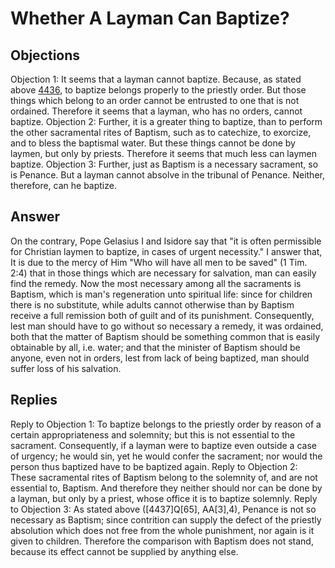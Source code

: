 # Whether A Layman Can Baptize?
## Objections
Objection 1: It seems that a layman cannot baptize. Because, as stated above [4436](A[2]), to baptize belongs properly to the priestly order. But those things which belong to an order cannot be entrusted to one that is not ordained. Therefore it seems that a layman, who has no orders, cannot baptize.
Objection 2: Further, it is a greater thing to baptize, than to perform the other sacramental rites of Baptism, such as to catechize, to exorcize, and to bless the baptismal water. But these things cannot be done by laymen, but only by priests. Therefore it seems that much less can laymen baptize.
Objection 3: Further, just as Baptism is a necessary sacrament, so is Penance. But a layman cannot absolve in the tribunal of Penance. Neither, therefore, can he baptize.
## Answer
On the contrary, Pope Gelasius I and Isidore say that "it is often permissible for Christian laymen to baptize, in cases of urgent necessity."
I answer that, It is due to the mercy of Him "Who will have all men to be saved" (1 Tim. 2:4) that in those things which are necessary for salvation, man can easily find the remedy. Now the most necessary among all the sacraments is Baptism, which is man's regeneration unto spiritual life: since for children there is no substitute, while adults cannot otherwise than by Baptism receive a full remission both of guilt and of its punishment. Consequently, lest man should have to go without so necessary a remedy, it was ordained, both that the matter of Baptism should be something common that is easily obtainable by all, i.e. water; and that the minister of Baptism should be anyone, even not in orders, lest from lack of being baptized, man should suffer loss of his salvation.
## Replies
Reply to Objection 1: To baptize belongs to the priestly order by reason of a certain appropriateness and solemnity; but this is not essential to the sacrament. Consequently, if a layman were to baptize even outside a case of urgency; he would sin, yet he would confer the sacrament; nor would the person thus baptized have to be baptized again.
Reply to Objection 2: These sacramental rites of Baptism belong to the solemnity of, and are not essential to, Baptism. And therefore they neither should nor can be done by a layman, but only by a priest, whose office it is to baptize solemnly.
Reply to Objection 3: As stated above ([4437]Q[65], AA[3],4), Penance is not so necessary as Baptism; since contrition can supply the defect of the priestly absolution which does not free from the whole punishment, nor again is it given to children. Therefore the comparison with Baptism does not stand, because its effect cannot be supplied by anything else.